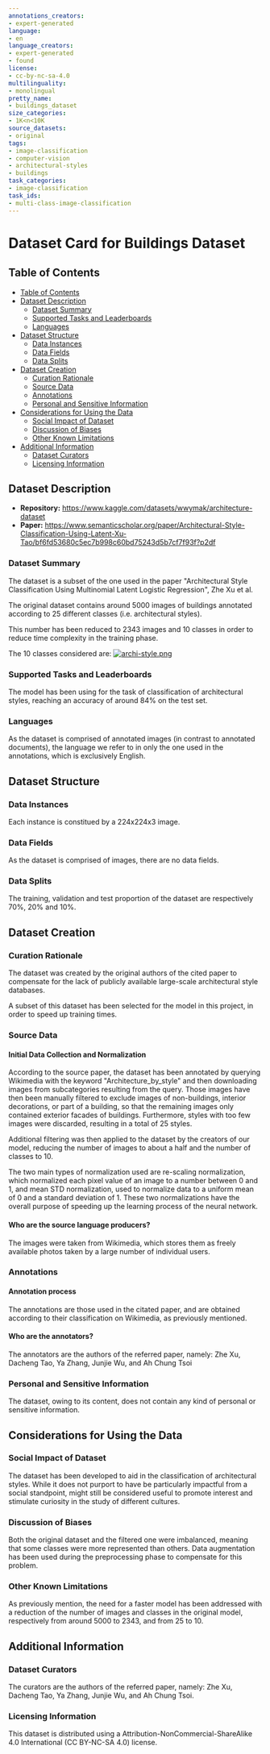 ```yaml
---
annotations_creators:
- expert-generated
language:
- en
language_creators:
- expert-generated
- found
license:
- cc-by-nc-sa-4.0
multilinguality:
- monolingual
pretty_name: 
- buildings_dataset
size_categories:
- 1K<n<10K
source_datasets:
- original
tags:
- image-classification
- computer-vision
- architectural-styles
- buildings
task_categories:
- image-classification
task_ids:
- multi-class-image-classification
---
```


# Dataset Card for Buildings Dataset

## Table of Contents
- [Table of Contents](#table-of-contents)
- [Dataset Description](#dataset-description)
  - [Dataset Summary](#dataset-summary)
  - [Supported Tasks and Leaderboards](#supported-tasks-and-leaderboards)
  - [Languages](#languages)
- [Dataset Structure](#dataset-structure)
  - [Data Instances](#data-instances)
  - [Data Fields](#data-fields)
  - [Data Splits](#data-splits)
- [Dataset Creation](#dataset-creation)
  - [Curation Rationale](#curation-rationale)
  - [Source Data](#source-data)
  - [Annotations](#annotations)
  - [Personal and Sensitive Information](#personal-and-sensitive-information)
- [Considerations for Using the Data](#considerations-for-using-the-data)
  - [Social Impact of Dataset](#social-impact-of-dataset)
  - [Discussion of Biases](#discussion-of-biases)
  - [Other Known Limitations](#other-known-limitations)
- [Additional Information](#additional-information)
  - [Dataset Curators](#dataset-curators)
  - [Licensing Information](#licensing-information)


## Dataset Description

- **Repository:** <a>https://www.kaggle.com/datasets/wwymak/architecture-dataset</a>
- **Paper:** <a>https://www.semanticscholar.org/paper/Architectural-Style-Classification-Using-Latent-Xu-Tao/bf6fd53680c5ec7b998c60bd75243d5b7cf7f93f?p2df</a>


### Dataset Summary

The dataset is a subset of the one used in the paper "Architectural Style Classification Using Multinomial Latent Logistic Regression", Zhe Xu et al.

The original dataset contains around 5000 images of buildings annotated according to 25 different classes (i.e. architectural styles). 

This number has been reduced to 2343 images and 10 classes in order to reduce time complexity in the training phase.

The 10 classes considered are:
[![archi-style.png](https://i.postimg.cc/3xG3543f/archi-style.png)](https://postimg.cc/xX9wLdJL)

### Supported Tasks and Leaderboards

The model has been using for the task of classification of architectural styles, reaching an accuracy of around 84% on the test set.


### Languages

As the dataset is comprised of annotated images (in contrast to annotated documents), the language we refer to in only the one used in the annotations, which is exclusively English.

## Dataset Structure

### Data Instances

Each instance is constitued by a 224x224x3 image.

### Data Fields

As the dataset is comprised of images, there are no data fields.

### Data Splits

The training, validation and test proportion of the dataset are respectively 70%, 20% and 10%.

## Dataset Creation

### Curation Rationale

The dataset was created by the original authors of the cited paper to compensate for the lack of publicly available large-scale architectural style databases.

A subset of this dataset has been selected for the model in this project, in order to speed up training times.


### Source Data

#### Initial Data Collection and Normalization

According to the source paper, the dataset has been annotated by querying Wikimedia with the keyword "Architecture_by_style" and then downloading images from subcategories resulting from the query. Those images have then been manually filtered to exclude images of non-buildings, interior decorations, or part of a building, so that the remaining images only contained exterior facades of buildings. Furthermore, styles with too few images were discarded, resulting in a total of 25 styles.

Additional filtering was then applied to the dataset by the creators of our model, reducing the number of images to about a half and the number of classes to 10.

The two main types of normalization used are re-scaling normalization, which normalized each pixel value of an image to a number between 0 and 1, and mean STD normalization, used to normalize data to a uniform mean of 0 and a standard deviation of 1. These two normalizations have the overall purpose of speeding up the learning process of the neural network. 


#### Who are the source language producers?

The images were taken from Wikimedia, which stores them as freely available photos taken by a large number of individual users.

### Annotations

#### Annotation process

The annotations are those used in the citated paper, and are obtained according to their classification on Wikimedia, as previously mentioned.

#### Who are the annotators?

The annotators are the authors of the referred paper, namely: Zhe Xu, Dacheng Tao, Ya Zhang, Junjie Wu, and Ah Chung Tsoi

### Personal and Sensitive Information

The dataset, owing to its content, does not contain any kind of personal or sensitive information.

## Considerations for Using the Data

### Social Impact of Dataset

The dataset has been developed to aid in the classification of architectural styles. While it does not purport to have be particularly impactful from a social standpoint, might still be considered useful to promote interest and stimulate curiosity in the study of different cultures.

### Discussion of Biases

Both the original dataset and the filtered one were imbalanced, meaning that some classes were more represented than others. Data augmentation has been used during the preprocessing phase to compensate for this problem.

### Other Known Limitations

As previously mention, the need for a faster model has been addressed with a reduction of the number of images and classes in the original model, respectively from around 5000 to 2343, and from 25 to 10.
## Additional Information

### Dataset Curators

The curators are the authors of the referred paper, namely: Zhe Xu, Dacheng Tao, Ya Zhang, Junjie Wu, and Ah Chung Tsoi.

### Licensing Information

This dataset is distributed using a Attribution-NonCommercial-ShareAlike 4.0 International (CC BY-NC-SA 4.0) license.
